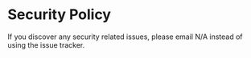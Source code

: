 # Security Policy

If you discover any security related issues, please email N/A instead of using the issue tracker.
